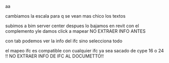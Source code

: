 aa


cambiamos la escala para q se vean mas chico los textos

subimos a bim server center
despues lo bajamos en revit con el complemento yle damos click a mapear NO EXTRAER INFO ANTES

con tab podemos ver la info del ifc sino selecciona todo

el mapeo ifc es compatible con cualquier ifc ya sea sacado de cype 16 o 24 !! NO EXTRAER INFO DE IFC AL DOCUMETTO!!
